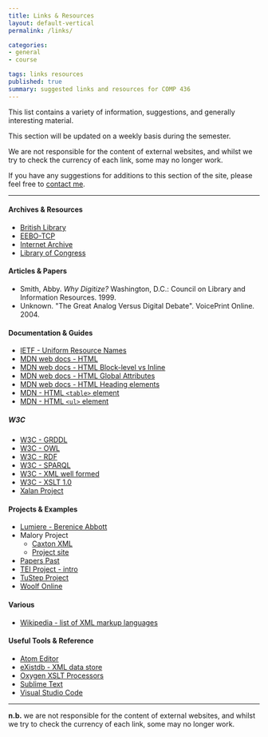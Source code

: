 ```yaml
---
title: Links & Resources
layout: default-vertical
permalink: /links/

categories:
- general
- course

tags: links resources
published: true
summary: suggested links and resources for COMP 436
---
```


This list contains a variety of information, suggestions, and generally interesting material.

This section will be updated on a weekly basis during the semester.

We are not responsible for the content of external websites, and whilst we try to check the currency of each link, some may no longer work.

If you have any suggestions for additions to this section of the site, please feel free to [contact me](mailto:nhayward@luc.edu?subject=COMP436-Links).

***

#### Archives & Resources

  * [British Library](https://www.bl.uk/)
  * [EEBO-TCP](http://www.textcreationpartnership.org/tcp-eebo/)
  * [Internet Archive](https://archive.org/)
  * [Library of Congress](https://www.loc.gov/)

#### Articles & Papers

  * Smith, Abby. *Why Digitize?* Washington, D.C.: Council on Library and Information Resources. 1999.
  * Unknown. "The Great Analog Versus Digital Debate". VoicePrint Online. 2004.

#### Documentation & Guides

  * [IETF - Uniform Resource Names](https://tools.ietf.org/html/rfc8141)
  * [MDN web docs - HTML](https://developer.mozilla.org/en-US/docs/Web/HTML)
  * [MDN web docs - HTML Block-level vs Inline](https://developer.mozilla.org/en-US/docs/Web/HTML/Block-level_elements#Block-level_vs._inline)
  * [MDN web docs - HTML Global Attributes](https://developer.mozilla.org/en-US/docs/Web/HTML/Global_attributes)
  * [MDN web docs - HTML Heading elements](https://developer.mozilla.org/en-US/docs/Web/HTML/Element/Heading_Elements)
  * [MDN - HTML `<table>` element](https://developer.mozilla.org/en-US/docs/Web/HTML/Element/table)
  * [MDN - HTML `<ul>` element](https://developer.mozilla.org/en-US/docs/Web/HTML/Element/ul)

##### W3C
  * [W3C - GRDDL](https://www.w3.org/TR/grddl/)
  * [W3C - OWL](https://www.w3.org/OWL/)
  * [W3C - RDF](https://www.w3.org/RDF/)
  * [W3C - SPARQL](https://www.w3.org/TR/rdf-sparql-query/)
  * [W3C - XML well formed](http://www.w3.org/TR/xml/#sec-well-formed)
  * [W3C - XSLT 1.0](https://www.w3.org/TR/xslt)
  * [Xalan Project](https://xalan.apache.org/)

#### Projects & Examples

  * [Lumiere - Berenice Abbott](http://lumieregallery.net/wp/167/berenice-abbott/)
  * Malory Project
    * [Caxton XML](http://www.maloryproject.com/xml/caxton/Caxton.xml)
    * [Project site](http://www.maloryproject.com)
  * [Papers Past](https://paperspast.natlib.govt.nz/)
  * [TEI Project - intro](http://www.tei-c.org/About/history.xml)
  * [TuStep Project](http://www.tustep.uni-tuebingen.de/tustep_eng.html)
  * [Woolf Online](http://www.woolfonline.com)

#### Various

  * [Wikipedia - list of XML markup languages](https://en.wikipedia.org/wiki/List_of_XML_markup_languages)

#### Useful Tools & Reference

  * [Atom Editor](https://atom.io/)
  * [eXistdb - XML data store](http://exist-db.org/exist/apps/homepage/index.html)
  * [Oxygen XSLT Processors](https://www.oxygenxml.com/doc/versions/19.0/ug-editor/topics/supported-XSLT-processors.html)
  * [Sublime Text](https://www.sublimetext.com/)
  * [Visual Studio Code](https://code.visualstudio.com/)

<!--
#### Websites

*
-->

***

**n.b.** we are not responsible for the content of external websites, and whilst we try to check the currency of each link, some may no longer work.

